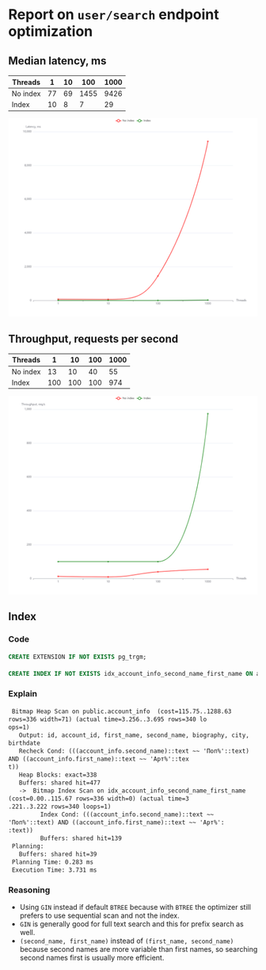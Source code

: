 # Report on `user/search` endpoint optimization

## Median latency, ms

| Threads  | 1  | 10 | 100  | 1000 |
|----------|----|----|------|------|
| No index | 77 | 69 | 1455 | 9426 |
| Index    | 10 | 8  | 7    | 29   |

![Latency chart](latency.png "Latency")

## Throughput, requests per second

| Threads  | 1   | 10  | 100 | 1000 |
|----------|-----|-----|-----|------|
| No index | 13  | 10  | 40  | 55   |
| Index    | 100 | 100 | 100 | 974  |

![Throughput chart](throughput.png "Throughput")

## Index

### Code

```sql
CREATE EXTENSION IF NOT EXISTS pg_trgm;

CREATE INDEX IF NOT EXISTS idx_account_info_second_name_first_name ON account_info USING GIN(second_name, first_name);
```

### Explain

```
 Bitmap Heap Scan on public.account_info  (cost=115.75..1288.63 rows=336 width=71) (actual time=3.256..3.695 rows=340 lo
ops=1)
   Output: id, account_id, first_name, second_name, biography, city, birthdate
   Recheck Cond: (((account_info.second_name)::text ~~ 'Поп%'::text) AND ((account_info.first_name)::text ~~ 'Арт%'::tex
t))
   Heap Blocks: exact=338
   Buffers: shared hit=477
   ->  Bitmap Index Scan on idx_account_info_second_name_first_name  (cost=0.00..115.67 rows=336 width=0) (actual time=3
.221..3.222 rows=340 loops=1)
         Index Cond: (((account_info.second_name)::text ~~ 'Поп%'::text) AND ((account_info.first_name)::text ~~ 'Арт%':
:text))
         Buffers: shared hit=139
 Planning:
   Buffers: shared hit=39
 Planning Time: 0.283 ms
 Execution Time: 3.731 ms
```

### Reasoning

- Using `GIN` instead if default `BTREE` because with `BTREE` the optimizer still prefers to use sequential scan and not the index.
- `GIN` is generally good for full text search and this for prefix search as well.
- `(second_name, first_name)` instead of `(first_name, second_name)` because second names are more variable than first names, so searching second names first is usually more efficient.
